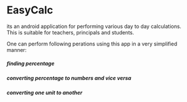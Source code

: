 # EasyCalc
its an android application for performing various day to day calculations. This is suitable for teachers, principals and students.

One can perform following perations using this app in a very simplified manner:
##### finding percentage
##### converting percentage to numbers and vice versa
##### converting one unit to another

